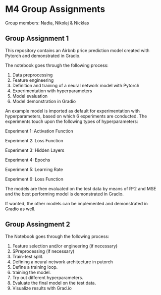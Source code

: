 # M4 Group Assignments
Group members: Nadia, Nikolaj & Nicklas

## Group Assignment 1
This repository contains an Airbnb price prediction model created with Pytorch and demonstrated in Gradio.

The notebook goes through the following process:

1. Data preprocessing
2. Feature engineering
3. Definition and training of a neural network model with Pytorch
4. Experimentation with hyperparameters
5. Model evaluation
6. Model demonstration in Gradio

An example model is imported as default for experimentation with hyperparameters, based on which 6 experiments are conducted. The experiments touch upon the following types of hyperparameters:

Experiment 1: Activation Function

Experiment 2: Loss Function

Experiment 3: Hidden Layers

Experiment 4: Epochs

Experiment 5: Learning Rate

Experiment 6: Loss Function


The models are then evaluated on the test data by means of R^2 and MSE and the best performing model is demonstrated in Gradio.

If wanted, the other models can be implemented and demonstrated in Gradio as well.



## Group Assingment 2
The Notebook goes through the following process:

1. Feature selection and/or engineering (if necessary)
2. SPreprocessing (if necessary)
3. Train-test split.
4. Defining a neural network architecture in putorch
5. Define a training loop.
6. training the model.
7. Try out different hyperparameters.
8. Evaluate the final model on the test data.
9. Visualize results with Grad.io
